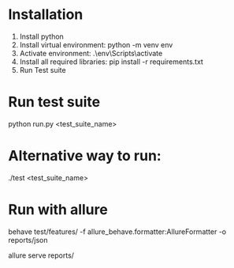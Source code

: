 # Installation
1. Install python
2. Install virtual environment: python -m venv env
3. Activate environment: .\env\Scripts\activate
4. Install all required libraries: pip install -r requirements.txt
5. Run Test suite

# Run test suite
python run.py <test_suite_name>

# Alternative way to run:
./test <test_suite_name>

# Run with allure
behave test/features/ -f allure_behave.formatter:AllureFormatter -o reports/json

allure serve reports/

